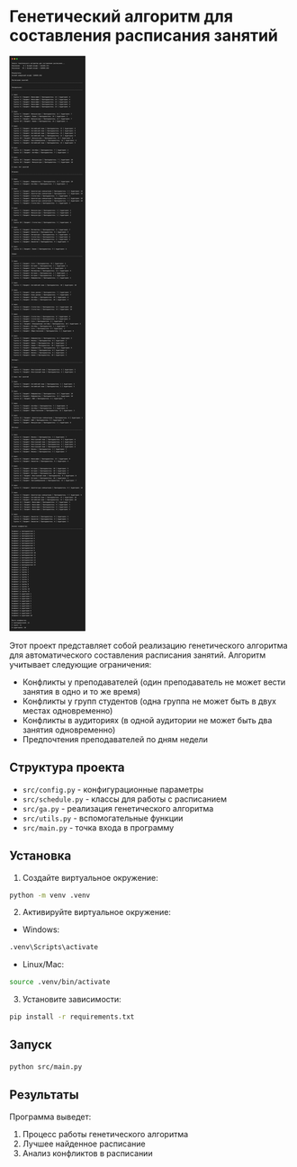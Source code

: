 # Генетический алгоритм для составления расписания занятий

![Демонстрация работы системы](1.png)

Этот проект представляет собой реализацию генетического алгоритма для автоматического составления расписания занятий. Алгоритм учитывает следующие ограничения:

- Конфликты у преподавателей (один преподаватель не может вести занятия в одно и то же время)
- Конфликты у групп студентов (одна группа не может быть в двух местах одновременно)
- Конфликты в аудиториях (в одной аудитории не может быть два занятия одновременно)
- Предпочтения преподавателей по дням недели

## Структура проекта

- `src/config.py` - конфигурационные параметры
- `src/schedule.py` - классы для работы с расписанием
- `src/ga.py` - реализация генетического алгоритма
- `src/utils.py` - вспомогательные функции
- `src/main.py` - точка входа в программу

## Установка

1. Создайте виртуальное окружение:
```bash
python -m venv .venv
```

2. Активируйте виртуальное окружение:
- Windows:
```bash
.venv\Scripts\activate
```
- Linux/Mac:
```bash
source .venv/bin/activate
```

3. Установите зависимости:
```bash
pip install -r requirements.txt
```

## Запуск

```bash
python src/main.py
```

## Результаты

Программа выведет:
1. Процесс работы генетического алгоритма
2. Лучшее найденное расписание
3. Анализ конфликтов в расписании 